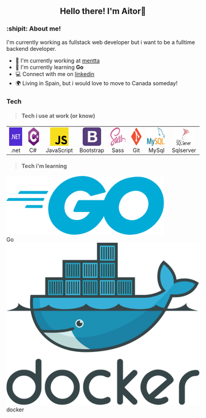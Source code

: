 <h2 align="center">Hello there! I'm Aitor👋</h2>


### :shipit: About me!
I'm currently working as fullstack web developer but i want to be a fulltime backend developer.

- 🏢 I'm currently working at [mentta](https://mentta.com/)
- 📑 I'm currently learning **Go**
- 💻 Connect with me on [linkedin](https://www.linkedin.com/in/aitor-ambite-boix-3070bb15b/)
- 🌍 Living in Spain, but i would love to move to Canada someday!

### Tech

> <h4>Tech i use at work (or know)</h4>
<table>
  <tr>
    <td align="center" width="96">
      <a href="#aitor">
        <img src="./img/dotnet.svg" width="48" height="48" alt=".net" />
      </a>
      <br>.net
    </td>
        <td align="center" width="96">
      <a href="#aitor">
        <img src="./img/csharp.svg" width="48" height="48" alt="C#" />
      </a>
      <br>C#&nbsp;
    </td>
    <td align="center" width="96">
      <a href="#aitor">
        <img src="./img/javascript.svg" width="48" height="48" alt="JavaScript" />
      </a>
      <br>JavaScript
    </td>
    <td align="center" width="96">
      <a href="#aitor">
        <img src="./img/bootstrap.svg" width="48" height="48" alt="Bootstrap" />
      </a>
      <br>Bootstrap
    </td>
    <td align="center" width="96">
      <a href="#aitor">
        <img src="./img/sass.svg" width="48" height="48" alt="Sass" />
      </a>
      <br>Sass
    </td>
    <td align="center" width="96">
      <a href="#aitor">
        <img src="./img/git.svg" width="48" height="48" alt="git" />
      </a>
      <br>Git
    </td>
    <td align="center" width="96">
      <a href="#aitor">
        <img src="./img/mysql.svg" width="48" height="48" alt="mysql" />
      </a>
      <br>MySql
    </td>
        <td align="center" width="96">
      <a href="#aitor">
        <img src="./img/sqlserver.svg" width="48" height="48" alt="sqlserver" />
      </a>
      <br>Sqlserver
    </td>
</table>

> <h4>Tech i'm learning</h4>

<table>
  <tr>
    <a href="#aitor">
      <img src="./img/golang.svg" href="#aitor" alt="golang">
    </a>
    <br>Go
  </tr>
    <tr>
    <a href="#aitor">
      <img src="./img/docker.svg" href="#aitor" alt="docker">
    </a>
    <br>docker
  </tr>
</table>
<!--
**AitorAmbite/AitorAmbite** is a ✨ _special_ ✨ repository because its `README.md` (this file) appears on your GitHub profile.
Here are some ideas to get you started:

- 🔭 I’m currently working on ...
- 🌱 I’m currently learning ...
- 👯 I’m looking to collaborate on ...
- 🤔 I’m looking for help with ...
- 💬 Ask me about ...
- 📫 How to reach me: ...
- 😄 Pronouns: ...
- ⚡ Fun fact: ...
-->
